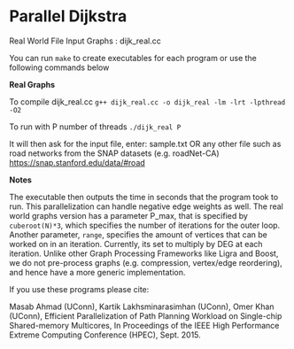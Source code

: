 Parallel Dijkstra
=================

Real World File Input Graphs : dijk_real.cc

You can run ```make``` to create executables for each program or use the following commands below

**Real Graphs**

To compile dijk_real.cc
  ```g++ dijk_real.cc -o dijk_real -lm -lrt -lpthread -O2```
  
To run with P number of threads
  ```./dijk_real P```
  
  It will then ask for the input file, enter:
  sample.txt
  OR any other file such as road networks from the SNAP datasets (e.g. roadNet-CA)
  https://snap.stanford.edu/data/#road

**Notes**

The executable then outputs the time in seconds that the program took to run.
This parallelization can handle negative edge weights as well.
The real world graphs version has a parameter P_max, that is specified by ```cuberoot(N)*3```, which specifies the number of iterations for the outer loop.
Another parameter, ```range```, specifies the amount of vertices that can be worked on in an iteration. Currently, its set to multiply by DEG at each iteration. 
Unlike other Graph Processing Frameworks like Ligra and Boost, we do not pre-process graphs (e.g. compression, vertex/edge reordering), and hence have a more generic implementation.

If you use these programs please cite:

Masab Ahmad (UConn), Kartik Lakhsminarasimhan (UConn), Omer Khan (UConn), Efficient Parallelization of Path Planning Workload on Single-chip Shared-memory Multicores, In Proceedings of the IEEE High Performance Extreme Computing Conference (HPEC), Sept. 2015.
